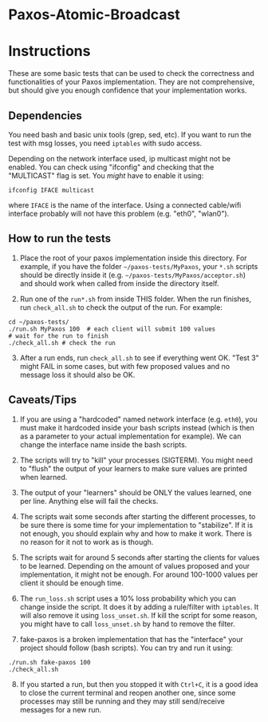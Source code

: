 # Paxos-Atomic-Broadcast

# Instructions

These are some basic tests that can be used to check the correctness
and functionalities of your Paxos implementation. They are not
comprehensive, but should give you enough confidence that your implementation works.

## Dependencies

You need bash and basic unix tools (grep, sed, etc).
If you want to run the test with msg losses, you need `iptables` with sudo access.

Depending on the network interface used, ip multicast might not be
enabled. You can check using "ifconfig" and checking that the
"MULTICAST" flag is set. You *might* have to enable it using:
```
ifconfig IFACE multicast
```
where `IFACE` is the name of the interface. Using a connected cable/wifi interface probably will not have this problem (e.g. "eth0", "wlan0").

## How to run the tests

1) Place the root of your paxos implementation inside this
directory. For example, if you have the folder `~/paxos-tests/MyPaxos`, your `*.sh` scripts should be directly inside it (e.g. `~/paxos-tests/MyPaxos/acceptor.sh`) and should work when called
from inside the directory itself.

2) Run one of the `run*.sh` from inside THIS folder. When the run
finishes, run `check_all.sh` to check the output of the run. For
example:
```
cd ~/paxos-tests/
./run.sh MyPaxos 100  # each client will submit 100 values
# wait for the run to finish
./check_all.sh # check the run
```

3) After a run ends, run `check_all.sh` to see if everything went OK.
"Test 3" might FAIL in some cases, but with few proposed values and no message loss it should also be OK.

## Caveats/Tips

1) If you are using a "hardcoded" named network interface (e.g. `eth0`), you must make it hardcoded inside your bash scripts instead (which is then as a parameter to your actual implementation for example). We can change the interface name inside the bash scripts.

2) The scripts will try to "kill" your processes (SIGTERM). You might need to "flush" the output of your learners to make sure values are printed when learned.

3) The output of your "learners" should be ONLY the values learned, one per line. Anything else will fail the checks.

4) The scripts wait some seconds after starting the different processes, to be sure there is some time for your implementation to "stabilize". If it is not enough, you should explain why and how to make it work. There is no reason for it not to work as is though.

5) The scripts wait for around 5 seconds after starting the clients for values to be learned. Depending on the amount of values proposed and your implementation, it might not be enough. For around 100-1000 values per client it should be enough time.

6) The `run_loss.sh` script uses a 10% loss probability which you can change inside the script. It does it by adding a rule/filter with `iptables`.  It will also remove it using `loss_unset.sh`. If kill the
script for some reason, you might have to call `loss_unset.sh` by
hand to remove the filter.

7) fake-paxos is a broken implementation that has the "interface" your project should follow (bash scripts). You can try and run it using:
```
./run.sh fake-paxos 100
./check_all.sh
```

8) If you started a run, but then you stopped it with `Ctrl+C`, it is a good idea to close the current terminal and reopen another one, since some processes may still be running and they may still send/receive messages for a new run.
